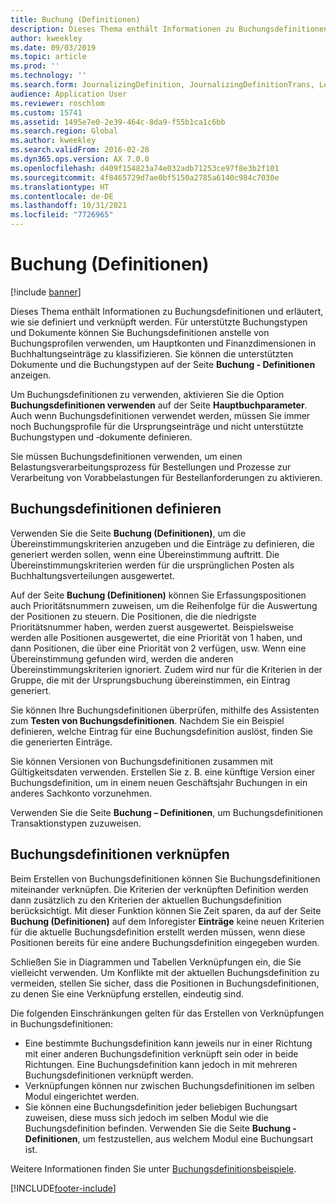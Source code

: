 ```yaml
---
title: Buchung (Definitionen)
description: Dieses Thema enthält Informationen zu Buchungsdefinitionen und erläutert, wie sie definiert und verknüpft werden. Für unterstützte Buchungstypen und Dokumente können Sie Buchungsdefinitionen anstelle von Buchungsprofilen verwenden, um Hauptkonten und Finanzdimensionen in Buchhaltungseinträge zu klassifizieren.
author: kweekley
ms.date: 09/03/2019
ms.topic: article
ms.prod: ''
ms.technology: ''
ms.search.form: JournalizingDefinition, JournalizingDefinitionTrans, LedgerParameters
audience: Application User
ms.reviewer: roschlom
ms.custom: 15741
ms.assetid: 1495e7e0-2e39-464c-8da9-f55b1ca1c6bb
ms.search.region: Global
ms.author: kweekley
ms.search.validFrom: 2016-02-28
ms.dyn365.ops.version: AX 7.0.0
ms.openlocfilehash: d409f154823a74e032adb71253ce97f8e3b2f101
ms.sourcegitcommit: 4f8465729d7ae0bf5150a2785a6140c984c7030e
ms.translationtype: HT
ms.contentlocale: de-DE
ms.lasthandoff: 10/31/2021
ms.locfileid: "7726965"
---
```

# <a name="posting-definitions"></a>Buchung (Definitionen)

[!include [banner](../includes/banner.md)]

Dieses Thema enthält Informationen zu Buchungsdefinitionen und erläutert, wie sie definiert und verknüpft werden.
Für unterstützte Buchungstypen und Dokumente können Sie Buchungsdefinitionen anstelle von Buchungsprofilen verwenden, um Hauptkonten und Finanzdimensionen in Buchhaltungseinträge zu klassifizieren. Sie können die unterstützten Dokumente und die Buchungstypen auf der Seite **Buchung - Definitionen** anzeigen. 

Um Buchungsdefinitionen zu verwenden, aktivieren Sie die Option **Buchungsdefinitionen verwenden** auf der Seite **Hauptbuchparameter**. Auch wenn Buchungsdefinitionen verwendet werden, müssen Sie immer noch Buchungsprofile für die Ursprungseinträge und nicht unterstützte Buchungstypen und ‑dokumente definieren. 

Sie müssen Buchungsdefinitionen verwenden, um einen Belastungsverarbeitungsprozess für Bestellungen und Prozesse zur Verarbeitung von Vorabbelastungen für Bestellanforderungen zu aktivieren.

## <a name="defining-posting-definitions"></a>Buchungsdefinitionen definieren
Verwenden Sie die Seite **Buchung (Definitionen)**, um die Übereinstimmungskriterien anzugeben und die Einträge zu definieren, die generiert werden sollen, wenn eine Übereinstimmung auftritt. Die Übereinstimmungskriterien werden für die ursprünglichen Posten als Buchhaltungsverteilungen ausgewertet. 

Auf der Seite **Buchung (Definitionen)** können Sie Erfassungspositionen auch Prioritätsnummern zuweisen, um die Reihenfolge für die Auswertung der Positionen zu steuern. Die Positionen, die die niedrigste Prioritätsnummer haben, werden zuerst ausgewertet. Beispielsweise werden alle Positionen ausgewertet, die eine Priorität von 1 haben, und dann Positionen, die über eine Priorität von 2 verfügen, usw. Wenn eine Übereinstimmung gefunden wird, werden die anderen Übereinstimmungskriterien ignoriert. Zudem wird nur für die Kriterien in der Gruppe, die mit der Ursprungsbuchung übereinstimmen, ein Eintrag generiert. 

Sie können Ihre Buchungsdefinitionen überprüfen, mithilfe des Assistenten zum **Testen von Buchungsdefinitionen**. Nachdem Sie ein Beispiel definieren, welche Eintrag für eine Buchungsdefinition auslöst, finden Sie die generierten Einträge. 

Sie können Versionen von Buchungsdefinitionen zusammen mit Gültigkeitsdaten verwenden. Erstellen Sie z. B. eine künftige Version einer Buchungsdefinition, um in einem neuen Geschäftsjahr Buchungen in ein anderes Sachkonto vorzunehmen. 

Verwenden Sie die Seite **Buchung – Definitionen**, um Buchungsdefinitionen Transaktionstypen zuzuweisen.

## <a name="linking-posting-definitions"></a>Buchungsdefinitionen verknüpfen
Beim Erstellen von Buchungsdefinitionen können Sie Buchungsdefinitionen miteinander verknüpfen. Die Kriterien der verknüpften Definition werden dann zusätzlich zu den Kriterien der aktuellen Buchungsdefinition berücksichtigt. Mit dieser Funktion können Sie Zeit sparen, da auf der Seite **Buchung (Definitionen)** auf dem Inforegister **Einträge** keine neuen Kriterien für die aktuelle Buchungsdefinition erstellt werden müssen, wenn diese Positionen bereits für eine andere Buchungsdefinition eingegeben wurden. 

Schließen Sie in Diagrammen und Tabellen Verknüpfungen ein, die Sie vielleicht verwenden. Um Konflikte mit der aktuellen Buchungsdefinition zu vermeiden, stellen Sie sicher, dass die Positionen in Buchungsdefinitionen, zu denen Sie eine Verknüpfung erstellen, eindeutig sind. 

Die folgenden Einschränkungen gelten für das Erstellen von Verknüpfungen in Buchungsdefinitionen:

-   Eine bestimmte Buchungsdefinition kann jeweils nur in einer Richtung mit einer anderen Buchungsdefinition verknüpft sein oder in beide Richtungen. Eine Buchungsdefinition kann jedoch in mit mehreren Buchungsdefinitionen verknüpft werden.
-   Verknüpfungen können nur zwischen Buchungsdefinitionen im selben Modul eingerichtet werden.
-   Sie können eine Buchungsdefinition jeder beliebigen Buchungsart zuweisen, diese muss sich jedoch im selben Modul wie die Buchungsdefinition befinden. Verwenden Sie die Seite **Buchung - Definitionen**, um festzustellen, aus welchem Modul eine Buchungsart ist.


Weitere Informationen finden Sie unter [Buchungsdefinitionsbeispiele](example-posting-definitions.md). 




[!INCLUDE[footer-include](../../includes/footer-banner.md)]
